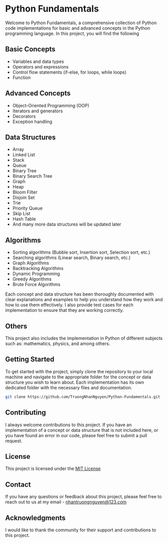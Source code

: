 # Python Fundamentals

Welcome to Python Fundamentals, a comprehensive collection of Python code implementations for basic and advanced concepts in the Python programming language. In this project, you will find the following

## Basic Concepts

- Variables and data types
- Operators and expressions
- Control flow statements (if-else, for loops, while loops)
- Function

## Advanced Concepts

- Object-Oriented Programming (OOP)
- Iterators and generators
- Decorators
- Exception handling

## Data Structures

- Array
- Linked List
- Stack
- Queue
- Binary Tree
- Binary Search Tree
- Graph
- Heap
- Bloom Filter
- Disjoin Set
- Trie
- Priority Queue
- Skip List
- Hash Table
- And many more data structures will be updated later

## Algorithms

- Sorting algorithms (Bubble sort, Insertion sort, Selection sort, etc.)
- Searching algorithms (Linear search, Binary search, etc.)
- Graph Algorithms
- Backtracking Algorithms
- Dynamic Programming
- Greedy Algorithms
- Brute Force Algorithms

Each concept and data structure has been thoroughly documented with clear explanations and examples to help you understand how they work and how to use them effectively. I also provide test cases for each implementation to ensure that they are working correctly.

## Others

This project also includes the implementation in Python of different subjects such as: mathematics, physics, and among others.

## Getting Started

To get started with the project, simply clone the repository to your local machine and navigate to the appropriate folder for the concept or data structure you wish to learn about. Each implementation has its own dedicated folder with the necessary files and documentation.

```sh
git clone https://github.com/TruongNhanNguyen/Python-Fundamentals.git
```

## Contributing

I always welcome contributions to this project. If you have an implementation of a concept or data structure that is not included here, or you have found an error in our code, please feel free to submit a pull request.

## License

This project is licensed under the [MIT License](https://opensource.org/licenses/MIT)

## Contact

If you have any questions or feedback about this project, please feel free to reach out to us at my email - nhantruongnguyen@123.com

## Acknowledgments

I would like to thank the community for their support and contributions to this project.